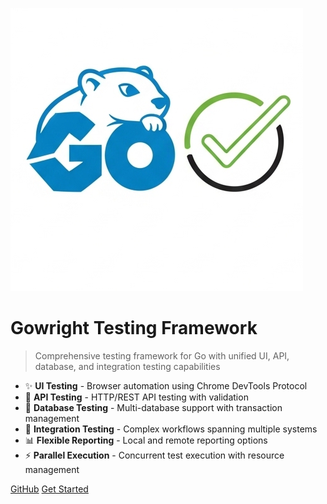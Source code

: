 <!-- docs/_coverpage.md -->

![logo](gowright_logo.png)

# Gowright Testing Framework

> Comprehensive testing framework for Go with unified UI, API, database, and integration testing capabilities

- ✨ **UI Testing** - Browser automation using Chrome DevTools Protocol
- 🚀 **API Testing** - HTTP/REST API testing with validation
- 💾 **Database Testing** - Multi-database support with transaction management
- 🔗 **Integration Testing** - Complex workflows spanning multiple systems
- 📊 **Flexible Reporting** - Local and remote reporting options
- ⚡ **Parallel Execution** - Concurrent test execution with resource management

[GitHub](https://github.com/gowright/framework)
[Get Started](getting-started/introduction.md)